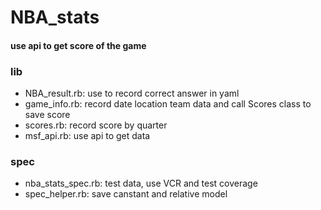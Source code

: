 # NBA_stats

#### use api to get score of the game

### lib
- NBA_result.rb: use to record correct answer in yaml
- game_info.rb: record date location team data and call Scores class to save score
- scores.rb: record score by quarter
- msf_api.rb: use api to get data

### spec
- nba_stats_spec.rb: test data, use VCR and test coverage
- spec_helper.rb: save canstant and relative model

